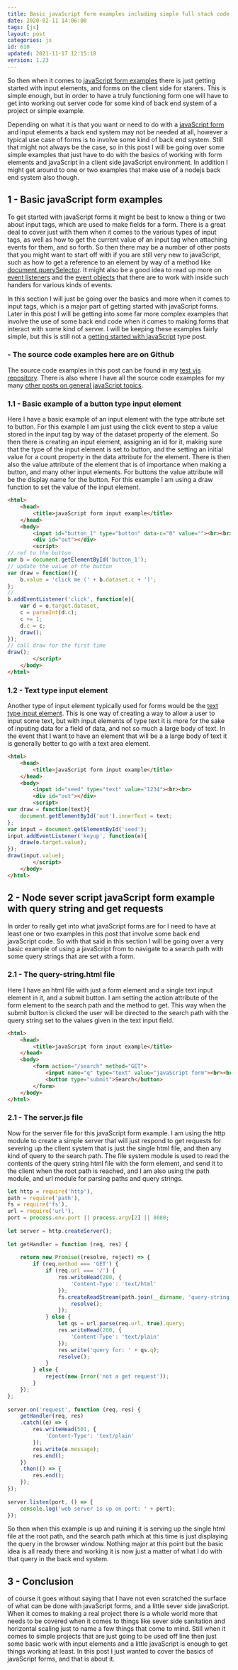 ```yaml
---
title: Basic javaScript form examples including simple full stack code
date: 2020-02-11 14:06:00
tags: [js]
layout: post
categories: js
id: 610
updated: 2021-11-17 12:15:18
version: 1.23
---
```


So then when it comes to [javaScript form examples](https://eloquentjavascript.net/2nd_edition/18_forms.html) there is just getting started with input elements, and forms on the client side for starers. This is simple enough, but in order to have a truly functioning form one will have to get into working out server code for some kind of back end system of a project or simple example. 

Depending on what it is that you want or need to do with a [javaScript form](https://developer.mozilla.org/en-US/docs/Learn/Forms/Form_validation) and input elements a back end system may not be needed at all, however a typical use case of forms is to involve some kind of back end system. Still that might not always be the case, so in this post I will be going over some simple examples that just have to do with the basics of working with form elements and javaScript in a client side javaScript environment. In addition I might get around to one or two examples that make use of a nodejs back end system also though.

<!-- more -->


## 1 - Basic javaScript form examples

To get started with javaScript forms it might be best to know a thing or two about input tags, which are used to make fields for a form. There is a great deal to cover just with them when it comes to the various types of input tags, as well as how to get the current value of an input tag when attaching events for them, and so forth. So then there may be a number of other posts that you might want to start off with if you are still very new to javaScript, such as how to get a reference to an element by way of a method like [document.querySelector](/2020/06/23/js-document-queryselector/). It might also be a good idea to read up more on [event listeners](/2019/01/16/js-event-listeners/) and the [event objects](/2020/07/23/js-event-object/) that there are to work with inside such handers for various kinds of events.

In this section I will just be going over the basics and more when it comes to input tags, which is a major part of getting started with javaScript forms. Later in this post I will be getting into some far more complex examples that involve the use of some back end code when it comes to making forms that interact with some kind of server. I will be keeping these examples fairly simple, but this is still not a [getting started with javaScript](/2018/11/27/js-getting-started/) type post.

### - The source code examples here are on Github

The source code examples in this post can be found in my [test vjs repository](https://github.com/dustinpfister/test_vjs/tree/master/for_post/js-javascript-form). There is also where I have all the source code examples for my many [other posts on general javaScript topics](/categories/js/).

### 1.1 - Basic example of a button type input element

Here I have a basic example of an input element with the type attribute set to button. For this example I am just using the click event to step a value stored in the input tag by way of the dataset property of the element. So then there is creating an input element, assigning an id for it, making sure that the type of the input element is set to button, and the setting an initial value for a count property in the data attribute for the element. There is then also the value attribute of the element that is of importance when making a button, and many other input elements. For buttons the value attribute will be the display name for the button. For this example I am using a draw function to set the value of the input element.

```html
<html>
    <head>
        <title>javaScript form input example</title>
    </head>
    <body>
        <input id="button_1" type="button" data-c="0" value=""><br><br>
        <div id="out"></div>
        <script>
// ref to the button
var b = document.getElementById('button_1');
// update the value of the button
var draw = function(){
    b.value = 'click me (' + b.dataset.c + ')';
};
//
b.addEventListener('click', function(e){
    var d = e.target.dataset,
    c = parseInt(d.c);
    c += 1;
    d.c = c;
    draw();
});
// call draw for the first time
draw();
        </script>
    </body>
</html>
```

### 1.2 - Text type input element

Another type of input element typically used for forms would be the [text type input element](https://developer.mozilla.org/en-US/docs/Web/HTML/Element/textarea). This is one way of creating a way to allow a user to input some text, but with input elements of type text it is more for the sake of inputing data for a field of data, and not so much a large body of text. In the event that I want to have an element that will be a a large body of text it is generally better to go with a text area element.

```html
<html>
    <head>
        <title>javaScript form input example</title>
    </head>
    <body>
        <input id="seed" type="text" value="1234"><br><br>
        <div id="out"></div>
        <script>
var draw = function(text){
    document.getElementById('out').innerText = text;
};
var input = document.getElementById('seed');
input.addEventListener('keyup', function(e){
    draw(e.target.value);
});
draw(input.value);
        </script>
    </body>
</html>
```

## 2 - Node sever script javaScript form example with query string and get requests

In order to really get into what javaScript forms are for I need to have at least one or two examples in this post that involve some back end javaScript code. So with that said in this section I will be going over a very basic example of using a javaScript from to navigate to a search path with some query strings that are set with a form.

### 2.1 - The query-string.html file

Here I have an html file with just a form element and a single text input element in it, and a submit button. I am setting the action attribute of the form element to the search path and the method to get. This way when the submit button is clicked the user will be directed to the search path with the query string set to the values given in the text input field.

```html
<html>
    <head>
        <title>javaScript form input example</title>
    </head>
    <body>
        <form action="/search" method="GET">
            <input name="q" type="text" value="javaScript form"><br><br>
            <button type="submit">Search</button>
        </form>
    </body>
</html>
```


### 2.1 - The server.js file

Now for the server file for this javaScript form example. I am using the http module to create a simple server that will just respond to get requests for severing up the client system that is just the single html file, and then any kind of query to the search path. The file system module is used to read the contents of the query string html file with the form element, and send it to the client when the root path is reached, and I am also using the path module, and url module for parsing paths and query strings.

```js
let http = require('http'),
path = require('path'),
fs = require('fs'),
url = require('url'),
port = process.env.port || process.argv[2] || 8080;
 
let server = http.createServer();
 
let getHandler = function (req, res) {
 
    return new Promise((resolve, reject) => {
        if (req.method === 'GET') {
            if (req.url === '/') {
                res.writeHead(200, {
                    'Content-Type': 'text/html'
                });
                fs.createReadStream(path.join(__dirname, 'query-string.html')).pipe(res, function () {
                    resolve();
                });
            } else {
                let qs = url.parse(req.url, true).query;
                res.writeHead(200, {
                    'Content-Type': 'text/plain'
                });
                res.write('query for: ' + qs.q);
                resolve();
            }
        } else {
            reject(new Error('not a get request'));
        }
    });
};
 
server.on('request', function (req, res) {
    getHandler(req, res)
    .catch((e) => {
        res.writeHead(501, {
            'Content-Type': 'text/plain'
        });
        res.write(e.message);
        res.end();
    })
    .then(() => {
        res.end();
    });
});
 
server.listen(port, () => {
    console.log('web server is up on port: ' + port);
});
```

So then when this example is up and ruining it is serving up the single html file at the root path, and the search path which at this time is just displaying the query in the browser window. Nothing major at this point but the basic idea is all ready there and working it is now just a matter of what I do with that query in the back end system.

## 3 - Conclusion

of course it goes without saying that I have not even scratched the surface of what can be done with javaScript forms, and a little sever side javaScript. When it comes to making a real project there is a whole world more that needs to be covered when it comes to things like sever side sanitation and horizontal scaling just to name a few things that come to mind. Still when it comes to simple projects that are just going to be used off line then just some basic work with input elements and a little javaScript is enough to get things working at least. In this post I just wanted to cover the basics of javaScript forms, and that is about it.